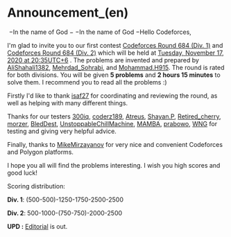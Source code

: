 # Announcement_(en)

 −In the name of God − −In the name of God −Hello Codeforces,

I'm glad to invite you to our first contest [Codeforces Round 684 (Div. 1)](https://codeforces.com/contest/1439 "Codeforces Round 684 (Div. 1)") and [Codeforces Round 684 (Div. 2)](https://codeforces.com/contest/1440 "Codeforces Round 684 (Div. 2)") which will be held at [Tuesday, November 17, 2020 at 20:35UTC+6](https://codeforces.com/https://www.timeanddate.com/worldclock/fixedtime.html?day=17&month=11&year=2020&hour=17&min=35&sec=0&p1=166) . The problems are invented and prepared by [AliShahali1382](https://codeforces.com/profile/AliShahali1382 "International Grandmaster AliShahali1382"), [Mehrdad_Sohrabi](https://codeforces.com/profile/Mehrdad_Sohrabi "Grandmaster Mehrdad_Sohrabi"), and [Mohammad.H915](https://codeforces.com/profile/Mohammad.H915 "Master Mohammad.H915"). The round is rated for both divisions. You will be given **5 problems** and **2 hours 15 minutes** to solve them. I recommend you to read all the problems :)

Firstly I'd like to thank [isaf27](https://codeforces.com/profile/isaf27 "International Grandmaster isaf27") for coordinating and reviewing the round, as well as helping with many different things.

Thanks for our testers [300iq](https://codeforces.com/profile/300iq "Legendary Grandmaster 300iq"), [coderz189](https://codeforces.com/profile/coderz189 "Expert coderz189"), [Atreus](https://codeforces.com/profile/Atreus "International Grandmaster Atreus"), [Shayan.P](https://codeforces.com/profile/Shayan.P "Grandmaster Shayan.P"), [Retired_cherry](https://codeforces.com/profile/Retired_cherry "Expert Retired_cherry"), [morzer](https://codeforces.com/profile/morzer "Expert morzer"), [BledDest](https://codeforces.com/profile/BledDest "International Grandmaster BledDest"), [UnstoppableChillMachine](https://codeforces.com/profile/UnstoppableChillMachine "International Master UnstoppableChillMachine"), [MAMBA](https://codeforces.com/profile/MAMBA "Grandmaster MAMBA"), [prabowo](https://codeforces.com/profile/prabowo "Grandmaster prabowo"), [WNG](https://codeforces.com/profile/WNG "Candidate Master WNG") for testing and giving very helpful advice.

Finally, thanks to [MikeMirzayanov](https://codeforces.com/profile/MikeMirzayanov "Headquarters, MikeMirzayanov") for very nice and convenient Codeforces and Polygon platforms.

I hope you all will find the problems interesting. I wish you high scores and good luck!

Scoring distribution:

**Div. 1**: (500-500)-1250-1750-2500-2500

**Div. 2**: 500-1000-(750-750)-2000-2500

**UPD :** [Editorial](Tutorial_(en).md) is out.


